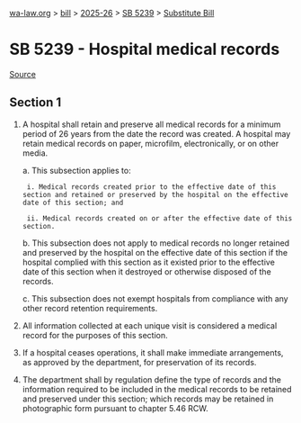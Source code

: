 [wa-law.org](/) > [bill](/bill/) > [2025-26](/bill/2025-26/) > [SB 5239](/bill/2025-26/sb/5239/) > [Substitute Bill](/bill/2025-26/sb/5239/S/)

# SB 5239 - Hospital medical records

[Source](http://lawfilesext.leg.wa.gov/biennium/2025-26/Pdf/Bills/Senate%20Bills/5239-S.pdf)

## Section 1
1. A hospital shall retain and preserve all medical records for a minimum period of 26 years from the date the record was created. A hospital may retain medical records on paper, microfilm, electronically, or on other media.

    a. This subsection applies to:

        i. Medical records created prior to the effective date of this section and retained or preserved by the hospital on the effective date of this section; and

        ii. Medical records created on or after the effective date of this section.

    b. This subsection does not apply to medical records no longer retained and preserved by the hospital on the effective date of this section if the hospital complied with this section as it existed prior to the effective date of this section when it destroyed or otherwise disposed of the records.

    c. This subsection does not exempt hospitals from compliance with any other record retention requirements.

2. All information collected at each unique visit is considered a medical record for the purposes of this section.

3. If a hospital ceases operations, it shall make immediate arrangements, as approved by the department, for preservation of its records.

4. The department shall by regulation define the type of records and the information required to be included in the medical records to be retained and preserved under this section; which records may be retained in photographic form pursuant to chapter 5.46 RCW.
